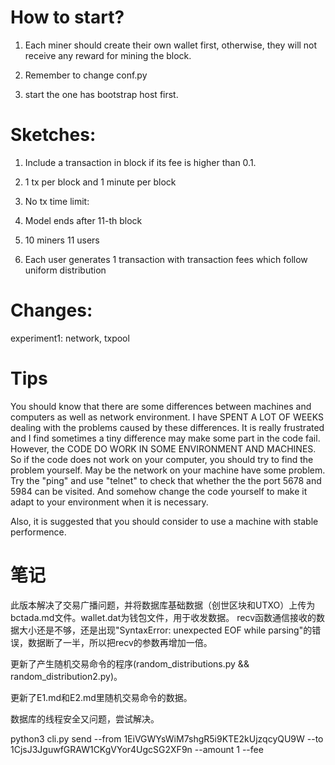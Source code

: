 # How to start?

1. Each miner should create their own wallet first, otherwise, they will not receive any reward for mining the block.

2. Remember to change conf.py

3. start the one has bootstrap host first.

# Sketches:

1. Include a transaction in block if its fee is higher than 0.1.

2. 1 tx per block and 1 minute per block

3. No tx time limit:

4. Model ends after 11-th block

5. 10 miners
11 users

6. Each user generates 1 transaction with transaction fees which follow uniform distribution

# Changes:

experiment1: network, txpool

# Tips

You should know that there are some differences between machines and computers as well as network environment. I have SPENT A LOT OF WEEKS dealing with the problems caused by these differences. It is really frustrated and I find sometimes a tiny difference may make some part in the code fail. However, the CODE DO WORK IN SOME ENVIRONMENT AND MACHINES. So if the code does not work on your computer, you should try to find the problem yourself. May be the network on your machine have some problem. Try the "ping" and use "telnet" to check that whether the the port 5678 and 5984 can be visited. And somehow change the code yourself to make it adapt to your environment when it is necessary.

Also, it is suggested that you should consider to use a machine with stable performence.

# 笔记

此版本解决了交易广播问题，并将数据库基础数据（创世区块和UTXO）上传为bctada.md文件。wallet.dat为钱包文件，用于收发数据。
recv函数通信接收的数据大小还是不够，还是出现"SyntaxError: unexpected EOF while parsing"的错误，数据断了一半，所以把recv的参数再增加一倍。

更新了产生随机交易命令的程序(random_distributions.py && random_distribution2.py)。

更新了E1.md和E2.md里随机交易命令的数据。

数据库的线程安全又问题，尝试解决。

python3 cli.py send --from 1EiVGWYsWiM7shgR5i9KTE2kUjzqcyQU9W --to 1CjsJ3JguwfGRAW1CKgVYor4UgcSG2XF9n --amount 1 --fee 
